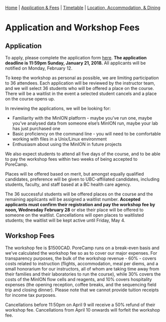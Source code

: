 [Home](index.md) | [Application & Fees](application.md) | [Timetable](timetable.md) | [Location, Accommodation, & Dining](location.md)

# Application and Workshop Fees

## Application 

To apply, please complete the application form [here](https://goo.gl/forms/a5LP7YX0VwlCLBID3). **The application deadline is 11:59pm Sunday, January 21, 2018.** All applicants will be notified on Monday, February 12.

To keep the workshop as personal as possible, we are limiting participation to 36 attendees. Each application will be reviewed by the instructor team, and we will select 36 students who will be offered a place on the course. There will be a waitlist in the event a selected student cancels and a place on the course opens up.

In reviewing the applications, we will be looking for:
  * Familiarity with the MinION platform - maybe you’ve run one, maybe you’ve analysed data from someone else’s MinION run, maybe your lab has just purchased one
  * Basic proficiency on the command line - you will need to be comfortable working with files in a Unix/Linux environment
  * Enthusiasm about using the MinION in future projects
  
We also expect students to attend all five days of the course, and to be able to pay the workshop fees within two weeks of being accepted to PoreCamp.

Places will be offered based on merit, but amongst equally qualified candidates, preference will be given to UBC-affiliated candidates, including students, faculty, and staff based at a BC health care agency.

The 36 successful students will be offered places on the course and the remaining applicants will be assigned a waitlist number. **Accepted applicants must confirm their registration and pay the workshop fee by noon, Wednesday February 28** or else their place will be offered to someone on the waitlist. Cancellations will open places to waitlisted students; the waitlist will be kept active until Friday, May 4.

## Workshop Fees
The workshop fee is $1500CAD. PoreCamp runs on a break-even basis and we’ve calculated the workshop fee so as to cover our major expenses. For transparency purposes, the bulk of the workshop revenue - 60% - covers costs related to instruction (flights, accommodation, meal per diems, and a small honorarium for our instructors, all of whom are taking time away from their families and their laboratories to run the course), while 30% covers the costs of the MinION flow cells and reagents, and 10% covers hospitality expenses (the opening reception, coffee breaks, and the sequencing field trip and closing dinner). Please note that we cannot provide tuition receipts for income tax purposes. 

Cancellations before 11:50pm on April 9 will receive a 50% refund of their workshop fee. Cancellations from April 10 onwards will forfeit the workshop fee. 
